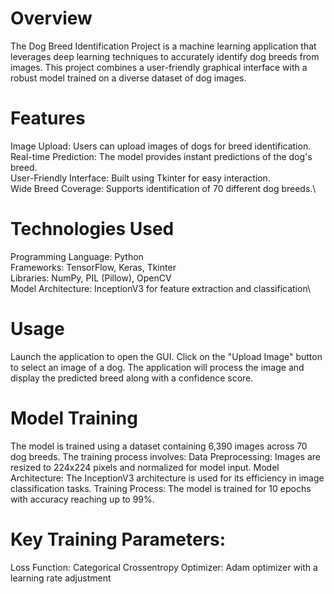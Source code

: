 # Overview
The Dog Breed Identification Project is a machine learning application that leverages deep learning techniques to accurately identify dog breeds from images. This project combines a user-friendly graphical interface with a robust model trained on a diverse dataset of dog images.

# Features
  Image Upload: Users can upload images of dogs for breed identification.\
  Real-time Prediction: The model provides instant predictions of the dog's breed.\
  User-Friendly Interface: Built using Tkinter for easy interaction.\
  Wide Breed Coverage: Supports identification of 70 different dog breeds.\

# Technologies Used
  Programming Language: Python\
  Frameworks: TensorFlow, Keras, Tkinter\
  Libraries: NumPy, PIL (Pillow), OpenCV\
  Model Architecture: InceptionV3 for feature extraction and classification\

# Usage
  Launch the application to open the GUI.
  Click on the "Upload Image" button to select an image of a dog.
  The application will process the image and display the predicted breed along with a confidence score.

# Model Training
The model is trained using a dataset containing 6,390 images across 70 dog breeds. The training process involves:
  Data Preprocessing: Images are resized to 224x224 pixels and normalized for model input.
  Model Architecture: The InceptionV3 architecture is used for its efficiency in image classification tasks.
  Training Process: The model is trained for 10 epochs with accuracy reaching up to 99%.

# Key Training Parameters:
  Loss Function: Categorical Crossentropy
  Optimizer: Adam optimizer with a learning rate adjustment
